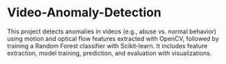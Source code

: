 # Video-Anomaly-Detection
This project detects anomalies in videos (e.g., abuse vs. normal behavior) using motion and optical flow features extracted with OpenCV, followed by training a Random Forest classifier with Scikit-learn. It includes feature extraction, model training, prediction, and evaluation with visualizations.
